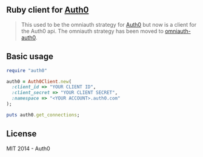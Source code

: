 ## Ruby client for [Auth0](https://auth0.com)

> This used to be the omniauth strategy for [Auth0](https://auth0.com) but now is a client for the Auth0 api. The omniauth strategy has been moved to [omniauth-auth0](https://github.com/auth0/omniauth-auth0).


## Basic usage

```ruby
require "auth0"

auth0 = Auth0Client.new(
  :client_id => "YOUR CLIENT ID",
  :client_secret => "YOUR CLIENT SECRET",
  :namespace => "<YOUR ACCOUNT>.auth0.com"
);

puts auth0.get_connections;
```

## License

MIT 2014 - Auth0
